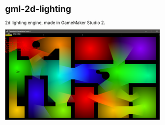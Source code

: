 # gml-2d-lighting

2d lighting engine, made in GameMaker Studio 2.

![screenshot](README/screenshot.png)
